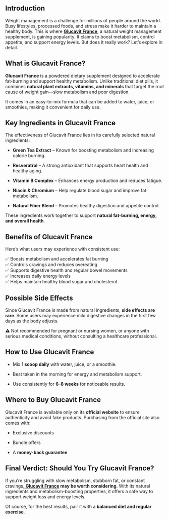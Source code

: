 <h2 class="western">Introduction</h2>
<p>Weight management is a challenge for millions of people around the world. Busy lifestyles, processed foods, and stress make it harder to maintain a healthy body. This is where <strong><a href="https://www.facebook.com/Glucavit.France.Capsules/"><strong>Glucavit France</strong></a></strong>, a natural weight management supplement, is gaining popularity. It claims to boost metabolism, control appetite, and support energy levels. But does it really work? Let&rsquo;s explore in detail.</p>
<h2 class="western">What is Glucavit France?</h2>
<p><strong>Glucavit France</strong> is a powdered dietary supplement designed to accelerate fat-burning and support healthy metabolism. Unlike traditional diet pills, it combines <strong>natural plant extracts, vitamins, and minerals</strong> that target the root cause of weight gain&mdash;slow metabolism and poor digestion.</p>
<p>It comes in an easy-to-mix formula that can be added to water, juice, or smoothies, making it convenient for daily use.</p>
<h2 class="western">Key Ingredients in Glucavit France</h2>
<p>The effectiveness of Glucavit France lies in its carefully selected natural ingredients:</p>
<ul>
<li>
<p><strong>Green Tea Extract</strong> &ndash; Known for boosting metabolism and increasing calorie burning.</p>
</li>
<li>
<p><strong>Resveratrol</strong> &ndash; A strong antioxidant that supports heart health and healthy aging.</p>
</li>
<li>
<p><strong>Vitamin B Complex</strong> &ndash; Enhances energy production and reduces fatigue.</p>
</li>
<li>
<p><strong>Niacin &amp; Chromium</strong> &ndash; Help regulate blood sugar and improve fat metabolism.</p>
</li>
<li>
<p><strong>Natural Fiber Blend</strong> &ndash; Promotes healthy digestion and appetite control.</p>
</li>
</ul>
<p>These ingredients work together to support <strong>natural fat-burning, energy, and overall health</strong>.</p>
<h2 class="western">Benefits of Glucavit France</h2>
<p>Here&rsquo;s what users may experience with consistent use:</p>
<p>✅ Boosts metabolism and accelerates fat burning<br /> ✅ Controls cravings and reduces overeating<br /> ✅ Supports digestive health and regular bowel movements<br /> ✅ Increases daily energy levels<br /> ✅ Helps maintain healthy blood sugar and cholesterol</p>
<h2 class="western">Possible Side Effects</h2>
<p>Since Glucavit France is made from natural ingredients, <strong>side effects are rare</strong>. Some users may experience mild digestive changes in the first few days as the body adjusts.</p>
<p>⚠️ Not recommended for pregnant or nursing women, or anyone with serious medical conditions, without consulting a healthcare professional.</p>
<h2 class="western">How to Use Glucavit France</h2>
<ul>
<li>
<p>Mix <strong>1 scoop daily</strong> with water, juice, or a smoothie.</p>
</li>
<li>
<p>Best taken in the morning for energy and metabolism support.</p>
</li>
<li>
<p>Use consistently for <strong>6&ndash;8 weeks</strong> for noticeable results.</p>
</li>
</ul>
<h2 class="western">Where to Buy Glucavit France</h2>
<p>Glucavit France is available only on its <strong>official website</strong> to ensure authenticity and avoid fake products. Purchasing from the official site also comes with:</p>
<ul>
<li>
<p>Exclusive discounts</p>
</li>
<li>
<p>Bundle offers</p>
</li>
<li>
<p>A <strong>money-back guarantee</strong></p>
</li>
</ul>
<h2 class="western">Final Verdict: Should You Try Glucavit France?</h2>
<p>If you&rsquo;re struggling with slow metabolism, stubborn fat, or constant cravings,<a href="https://www.facebook.com/Glucavit.France.Capsules/"> <strong><strong>Glucavit France</strong></strong></a><strong> may be worth considering</strong>. With its natural ingredients and metabolism-boosting properties, it offers a safe way to support weight loss and energy levels.</p>
<p>Of course, for the best results, pair it with a <strong>balanced diet and regular exercise</strong>.</p>
<p>&nbsp;</p>
